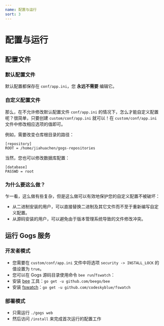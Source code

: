 ```yaml
---
name: 配置与运行
sort: 3
---
```


# 配置与运行

## 配置文件

### 默认配置文件

默认配置都保存在 `conf/app.ini`，您 **永远不需要** 编辑它。

### 自定义配置文件

那么，在不允许修改默认配置文件 `conf/app.ini` 的情况下，怎么才能自定义配置呢？很简单，只要创建 `custom/conf/app.ini` 就可以！在 `custom/conf/app.ini` 文件中修改相应选项的值即可。

例如，需要改变仓库根目录的路径：

```
[repository]
ROOT = /home/jiahuachen/gogs-repositories
```

当然，您也可以修改数据库配置：

```
[database]
PASSWD = root
```

### 为什么要这么做？

乍一看，这么做有些复杂，但是这么做可以有效地保护您的自定义配置不被破坏：

- 从二进制安装的用户，可以直接替换二进制及其它文件而不至于重新编写自定义配置。
- 从源码安装的用户，可以避免由于版本管理系统导致的文件修改冲突。

## 运行 Gogs 服务

### 开发者模式

- 您需要在 `custom/conf/app.ini` 文件中将选项 `security -> INSTALL_LOCK` 的值设置为 `true`。
- 您可以在 Gogs 源码目录使用命令 `bee run`/`fswatch`：
 - 安装 [bee](https://github.com/beego/bee) 工具：`go get -u github.com/beego/bee`
 - 安装 [fswatch](https://github.com/codeskyblue/fswatch)：`go get -u github.com/codeskyblue/fswatch`

### 部署模式

- 只需运行 `./gogs web`
- 然后访问 `/install` 来完成首次运行的配置工作